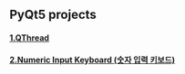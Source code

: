 ## PyQt5 projects

#### [1.QThread](https://github.com/naddongddong/Python-PyQt5/tree/main/project/01.QThread)
#### [2.Numeric Input Keyboard (숫자 입력 키보드)](https://github.com/naddongddong/Python-PyQt5/tree/main/project/02.Number%20Input%20GUI)

